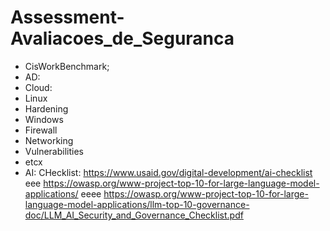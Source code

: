 # Assessment-Avaliacoes_de_Seguranca

- CisWorkBenchmark;
- AD:
- Cloud:
- Linux
- Hardening
- Windows
- Firewall
- Networking
- Vulnerabilities
- etcx
- AI: CHecklist: https://www.usaid.gov/digital-development/ai-checklist eee  https://owasp.org/www-project-top-10-for-large-language-model-applications/ eeee https://owasp.org/www-project-top-10-for-large-language-model-applications/llm-top-10-governance-doc/LLM_AI_Security_and_Governance_Checklist.pdf

